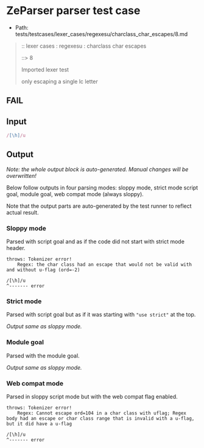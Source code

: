 # ZeParser parser test case

- Path: tests/testcases/lexer_cases/regexesu/charclass_char_escapes/8.md

> :: lexer cases : regexesu : charclass char escapes
>
> ::> 8
>
> Imported lexer test
>
> only escaping a single lc letter

## FAIL

## Input

`````js
/[\h]/u
`````

## Output

_Note: the whole output block is auto-generated. Manual changes will be overwritten!_

Below follow outputs in four parsing modes: sloppy mode, strict mode script goal, module goal, web compat mode (always sloppy).

Note that the output parts are auto-generated by the test runner to reflect actual result.

### Sloppy mode

Parsed with script goal and as if the code did not start with strict mode header.

`````
throws: Tokenizer error!
    Regex: the char class had an escape that would not be valid with and without u-flag (ord=-2)

/[\h]/u
^------- error
`````

### Strict mode

Parsed with script goal but as if it was starting with `"use strict"` at the top.

_Output same as sloppy mode._

### Module goal

Parsed with the module goal.

_Output same as sloppy mode._

### Web compat mode

Parsed in sloppy script mode but with the web compat flag enabled.

`````
throws: Tokenizer error!
    Regex: Cannot escape ord=104 in a char class with uflag; Regex body had an escape or char class range that is invalid with a u-flag, but it did have a u-flag

/[\h]/u
^------- error
`````


